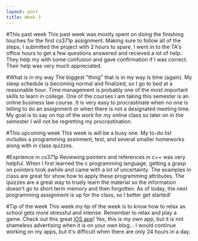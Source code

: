 ```yaml
---
layout: post
title: Week 3
---
```


#This past week
This past week was mostly spent on doing the finishing touches for the first cs371p assignment. Making sure to follow all of the steps, I submitted the project with 2 hours to spare. I went in to the TA's office hours to get a few questions answered and recieved a lot of help. They help my with some confusion and gave confirmation if I was correct. Their help was very much appreciated. 

#What is in my way
The biggest "thing" that is in my way is time (again). My sleep schedule is becoming normal and finalized, so I go to bed at a reasonable hour. Time management is probably one of the most important skills to learn in college. One of the courses I am taking this semester is an online business law course. It is very easy to procrastinate when no one is telling to do an assignment or when there is not a designated meeting time. My goal is to say on top of the work for my online class so later on in the semester I will not be regretting my procrastination.

#This upcoming week
This week is will be a busy one. My to-do list includes a programming assinment, test, and several smaller homeworks along with in class quizzes.

#Exprience in cs371p
Reviewing pointers and references in c++ was very helpful. When I first learned the c programming language, getting a grasp on pointers took awhile and came with a lot of uncertainty. The examples in class are great for show how to apply these programming attributes. The quizzes are a great way to truely learn the material so the information doesn't go to short term memory and then forgotten. As of today, the next programming assignment is up for the class, so I better get started!

#Tip of the week
This week my tip of the week is to know how to relax as school gets more stressful and intense. Remember to relax and play a game. Check out this great [iOS app](https://itunes.apple.com/us/app/frog-on-a-log/id888450967?mt=8)! Yes, this is my own app, but it is not shameless advertising when it is on your own blog... I would continue working on my apps, but it's difficult when there are only 24 hours in a day.
